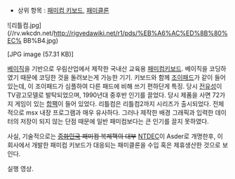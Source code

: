   * 상위 항목 : [패미컴 키보드](%ED%8C%A8%EB%AF%B8%EC%BB%B4%20%ED%82%A4%EB%B3%B4%EB%93%9C.md), [패미클론](%ED%8C%A8%EB%AF%B8%ED%81%B4%EB%A1%A0.md)  

![리틀컴.jpg](//rv.wkcdn.net/http://rigvedawiki.net/r1/pds/%EB%A6%AC%ED%8B%80%EC%
BB%B4.jpg)

[JPG image (57.31 KB)]

[베이직](%EB%B2%A0%EC%9D%B4%EC%A7%81.md)을 기반으로 우림산업에서 제작한 국내산 교육용 [패미컴키보드](%ED%8C%A8%EB%AF%B8%EC%BB%B4%20%ED%82%A4%EB%B3%B4%EB%93%9C.md). 베이직을
코딩하였기 때문에 코딩한 것을 돌려보는게 가능한 기기. 키보드와 함께
[조이패드](%EC%A1%B0%EC%9D%B4%ED%8C%A8%EB%93%9C.md)가 같이 들어 있는데, 이 조이패드가 심플하여 다른
패드에 비해 쓰기 편하단게 특징. 당시 [전유성](%EC%A0%84%EC%9C%A0%EC%84%B1.md)이 TV광고모델로
발탁되었으며, 1990년대 중후반 인기를 끌었다. 당시 제품을 사면 72가지 게임이 있는
[합팩](%ED%95%A9%ED%8C%A9.md)이 들어 있었다. 리틀컴은 리틀컴2까지 시리즈가 출시되었다. 전체적으로 msx 내장
프로그램과 매우 유사하다. 그러나 제작한 배경 그래픽과 입력한 데이터의 저장이 되지 않는 단점 때문에 일반 패미컴보다는 큰 인기를 끌지
못하였다.

사실, 기술적으로는 <del>[중화민국](%EC%A4%91%ED%99%94%EB%AF%BC%EA%B5%AD.md) 패미컴 복제팩의
대부</del> [NTDEC](NTDEC.md)이 Asder로 개명한후, 이 회사에서 개발한 패미컴 키보드가 대응되는 패미클론을 수입
혹은 제휴생산한 것으로 보인다.

실행 영상.

  

